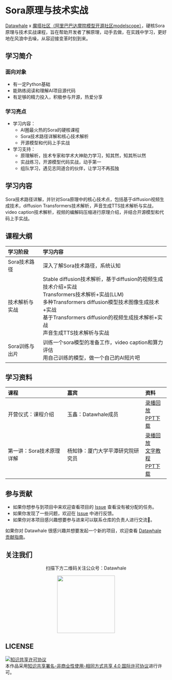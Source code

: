 # Sora原理与技术实战

[Datawhale](https://datawhale.club/home) x [魔搭社区（阿里巴巴达摩院模型开源社区modelscope）](https://modelscope.cn/)，硬核Sora原理与技术实战课程，旨在帮助开发者了解原理，动手去做，在实践中学习，更好地在风浪中去噪，从容迎接变革时刻到来。

## 学习简介

### 面向对象

- 有一定Python基础
- 能熟练阅读和理解AI项目源代码
- 有足够的精力投入，积极参与开源，热爱分享

### 学习亮点

- 学习内容：
  - AI圈最火热的Sora的硬核课程
  - Sora技术路径详解和核心技术解析
  - 开源模型和代码上手实战
- 学习支持：
  - 原理解析，技术专家和学术大神助力学习，知其然，知其所以然
  - 实战练习，开源模型代码实战，动手第一
  - 组队学习，遇见志同道合的伙伴，让学习不再孤独

## 学习内容

Sora技术路径详解，并针对Sora原理中的核心技术点，包括基于diffusion视频生成技术，diffusion Transformers技术解析，声音生成TTS技术解析与实战，video caption技术解析，视频的编解码压缩进行原理介绍，并结合开源模型和代码上手实战。

## 课程大纲

| 学习阶段 | 学习内容 |
| :----| :---- |
| Sora技术路径 | 深入了解Sora技术路径，系统认知 |
| 技术解析与实战 | Stable diffusion技术解析，基于diffusion的视频生成技术介绍+实战 <br/> Transformers技术解析+实战(LLM) <br/> 多种Transformers diffusion模型技术图像生成技术+实战 <br/> 基于Transformers diffusion的视频生成技术解析+实战 <br/> 声音生成TTS技术解析与实战 <br/> |
| Sora训练与出片 | 训练一个sora模型的准备工作，video caption和算力评估 <br/> 用自己训练的模型，做一个自己的AI短片吧 |

## 学习资料

| 课程 | 嘉宾 | 资料 |
| :----| :---- | :---- |
| 开营仪式：课程介绍 | 玉鑫：Datawhale成员 | [录播回放](https://www.bilibili.com/video/BV1wm411f7gf) <br/> [PPT下载](https://datawhaler.feishu.cn/file/YAK8bkpu1oG2FdxkEYvcIErXn0g)|
| 第一讲：Sora技术原理详解 | 杨知铮：厦门大学平潭研究院研究员 | [录播回放](https://www.bilibili.com/video/BV1wm411f7gf) <br/>[文字教程](./docs/chapter1/chapter1_1.md) <br/>[PPT下载](https://datawhaler.feishu.cn/file/KntHbV3QGoEPruxEql2c9lrsnOb)|

## 参与贡献

- 如果你想参与到项目中来欢迎查看项目的 [Issue](https://github.com/datawhalechina/sora-tutorial/issues) 查看没有被分配的任务。
- 如果你发现了一些问题，欢迎在 [Issue](https://github.com/datawhalechina/sora-tutorial/issues) 中进行反馈。
- 如果你对本项目感兴趣想要参与进来可以联系仓库的负责人进行交流💬。

如果你对 Datawhale 很感兴趣并想要发起一个新的项目，欢迎查看 [Datawhale 贡献指南](https://github.com/datawhalechina/DOPMC#%E4%B8%BA-datawhale-%E5%81%9A%E5%87%BA%E8%B4%A1%E7%8C%AE)。

## 关注我们

<div align=center>
<p>扫描下方二维码关注公众号：Datawhale</p>
<img src="https://raw.githubusercontent.com/datawhalechina/pumpkin-book/master/res/qrcode.jpeg" width = "180" height = "180">
</div>

## LICENSE

<a rel="license" href="http://creativecommons.org/licenses/by-nc-sa/4.0/"><img alt="知识共享许可协议" style="border-width:0" src="https://img.shields.io/badge/license-CC%20BY--NC--SA%204.0-lightgrey" /></a><br />本作品采用<a rel="license" href="http://creativecommons.org/licenses/by-nc-sa/4.0/">知识共享署名-非商业性使用-相同方式共享 4.0 国际许可协议</a>进行许可。
